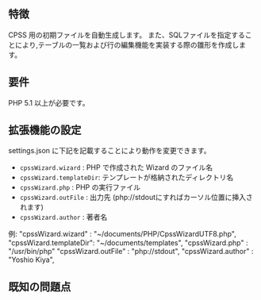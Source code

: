 ## 特徴

CPSS 用の初期ファイルを自動生成します。
また、SQLファイルを指定することにより,テーブルの一覧および行の編集機能を実装する際の雛形を作成します。

## 要件

PHP 5.1 以上が必要です。

## 拡張機能の設定

settings.json に下記を記載することにより動作を変更できます。

* `cpssWizard.wizard`     : PHP で作成された Wizard のファイル名
* `cpssWizard.templateDir`: テンプレートが格納されたディレクトリ名
* `cpssWizard.php`        : PHP の実行ファイル
* `cpssWizard.outFile`    : 出力先 (php://stdoutにすればカーソル位置に挿入されます)
* `cpssWizard.author`     : 著者名

例:
    "cpssWizard.wizard"     : "~/documents/PHP/CpssWizardUTF8.php",
    "cpssWizard.templateDir": "~/documents/templates",
    "cpssWizard.php"        : "/usr/bin/php"
    "cpssWizard.outFile"    : "php://stdout",
    "cpssWizard.author"     : "Yoshio Kiya",

## 既知の問題点
